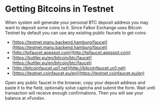 # Getting Bitcoins in Testnet

When system will generate your personal BTC deposit address you may want to deposit some coins to it. Since Falkor Exchange uses Bitcoin Testnet by default you can use any existing public faucets to get coins:

* [https://testnet.manu.backend.hamburg/faucet](https://testnet.manu.backend.hamburg/faucet)
* [http://tpfaucet.appspot.com](http://tpfaucet.appspot.com)
* [https://kuttler.eu/en/bitcoin/btc/faucet](https://kuttler.eu/en/bitcoin/btc/faucet)
* [http://bitcoinfaucet.uo1.net](http://bitcoinfaucet.uo1.net)
* [https://testnet.coinfaucet.eu/en](https://testnet.coinfaucet.eu/en)

Open any public faucet in the browser, copy your deposit address and paste it to the field, optionally solve captcha and submit the form. Wait until transaction will receive enough confirmations. Then you will see your balance at «Funds». 

